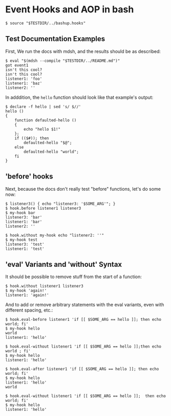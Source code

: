 # Event Hooks and AOP in bash

    $ source "$TESTDIR/../bashup.hooks"

## Test Documentation Examples

First, We run the docs with mdsh, and the results should be as described:

    $ eval "$(mdsh --compile "$TESTDIR/../README.md")"
    got event1
    isn't this cool?
    isn't this cool?
    listener1: 'foo'
    listener1: 'baz'
    listener2: ''

In adddition, the `hello` function should look like that example's output:

    $ declare -f hello | sed 's/ $//'
    hello ()
    {
        function defaulted-hello ()
        {
            echo "hello $1!"
        };
        if (($#)); then
            defaulted-hello "$@";
        else
            defaulted-hello "world";
        fi
    }

## 'before' hooks

Next, because the docs don't really test "before" functions, let's do some now:

    $ listener3() { echo "listener3: '$SOME_ARG'"; }
    $ hook.before listener1 listener3
    $ my-hook bar
    listener3: 'bar'
    listener1: 'bar'
    listener2: ''

    $ hook.without my-hook echo "listener2: ''"
    $ my-hook test
    listener3: 'test'
    listener1: 'test'


## 'eval' Variants and 'without' Syntax

It should be possible to remove stuff from the start of a function:

    $ hook.without listener1 listener3
    $ my-hook 'again!'
    listener1: 'again!'

And to add or remove arbitrary statements with the eval variants, even with different spacing, etc.:

    $ hook.eval-before listener1 'if [[ $SOME_ARG == hello ]]; then echo world; fi'
    $ my-hook hello
    world
    listener1: 'hello'

    $ hook.eval-without listener1 'if [[ $SOME_ARG == hello ]];then echo world ; fi'
    $ my-hook hello
    listener1: 'hello'

    $ hook.eval-after listener1 'if [[ $SOME_ARG == hello ]]; then echo world; fi'
    $ my-hook hello
    listener1: 'hello'
    world

    $ hook.eval-without listener1 'if [[ $SOME_ARG == hello ]];  then echo world; fi'
    $ my-hook hello
    listener1: 'hello'
